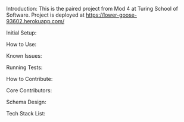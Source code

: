 Introduction:
This is the paired project from Mod 4 at Turing School of Software.
Project is deployed at https://lower-goose-93602.herokuapp.com/

Initial Setup:

How to Use:

Known Issues:

Running Tests:

How to Contribute:

Core Contributors:

Schema Design:

Tech Stack List:
